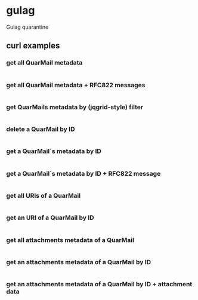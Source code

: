 # gulag
Gulag quarantine

## curl examples

### get all QuarMail metadata
```curl -v -s http://127.0.0.1:9090/api/v1/quarmails | jq
```

### get all QuarMail metadata + RFC822 messages
```curl -v -s http://127.0.0.1:9090/api/v1/quarmails?rfc822_message=1 | jq
```

### get QuarMails metadata by (jqgrid-style) filter
```curl -v -s -G --data-urlencode 'filters={"groupOp":"OR","rules":[{"field":"hdr_subject","op":"eq","data":"996 test from quar mit sync xyz"}]}' http://127.0.0.1:9090/api/v1/quarmails | jq
```

### delete a QuarMail by ID
```curl -v -s -X DELETE http://127.0.0.1:9090/api/v1/quarmails/141 | jq
```

### get a QuarMail´s metadata by ID
```curl -v -s http://127.0.0.1:9090/api/v1/quarmails/136 | jq
```

### get a QuarMail´s metadata by ID + RFC822 message
```curl -v -s http://127.0.0.1:9090/api/v1/quarmails/136?rfc822_message=1 | jq
```

### get all URIs of a QuarMail
```curl -v -s http://127.0.0.1:9090/api/v1/quarmails/136/uris | jq
```

### get an URI of a QuarMail by ID
```curl -v -s http://127.0.0.1:9090/api/v1/quarmails/136/uris/249 | jq
```

### get all attachments metadata of a QuarMail
```curl -v -s http://127.0.0.1:9090/api/v1/quarmails/136/attachments | jq
```

### get an attachments metadata of a QuarMail by ID
```curl -v -s http://127.0.0.1:9090/api/v1/quarmails/136/attachments/71 | jq
```

### get an attachments metadata of a QuarMail by ID + attachment data
```curl -v -s http://127.0.0.1:9090/api/v1/quarmails/136/attachments/71?data=1 | jq
```
